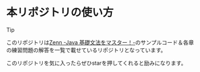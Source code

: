 # 本リポジトリの使い方
> [!TIP]
> このリポジトリは[Zenn -Java 基礎文法をマスター！-](https://zenn.dev/rii_125/books/851f595866f930)のサンプルコード＆各章の練習問題の解答を一覧で載せているリポジトリとなっています。

このリポジトリを気に入ったらぜひstarを押してくれると励みになります。
